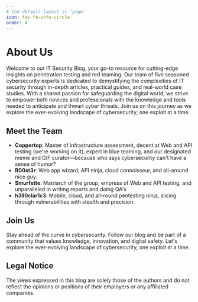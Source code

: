 ```yaml
---
# the default layout is 'page'
icon: fas fa-info-circle
order: 4
---
```


# About Us

Welcome to our IT Security Blog, your go-to resource for cutting-edge insights on penetration testing and red teaming. Our team of five seasoned cybersecurity experts is dedicated to demystifying the complexities of IT security through in-depth articles, practical guides, and real-world case studies. With a shared passion for safeguarding the digital world, we strive to empower both novices and professionals with the knowledge and tools needed to anticipate and thwart cyber threats. Join us on this journey as we explore the ever-evolving landscape of cybersecurity, one exploit at a time.

## Meet the Team

- **Coppertop**: Master of infrastructure assessment, decent at Web and API testing (we're working on it), expert in blue teaming, and our designated meme and GIF curator—because who says cybersecurity can't have a sense of humor?
- **R00st3r**: Web app wizard, API ninja, cloud connoisseur, and all-around nice guy.
- **Smurfette**: Matriarch of the group, empress of Web and API testing, and unparalleled in writing reports and doing QA's
- **h3ll0clar1c3**: Mobile, cloud, and all-round pentesting ninja, slicing through vulnerabilities with stealth and precision.

## Join Us

Stay ahead of the curve in cybersecurity. Follow our blog and be part of a community that values knowledge, innovation, and digital safety. Let's explore the ever-evolving landscape of cybersecurity, one exploit at a time.

## Legal Notice

The views expressed in this blog are solely those of the authors and do not reflect the opinions or positions of their employers or any affiliated companies. 

